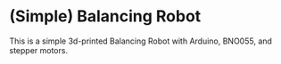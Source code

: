 # (Simple) Balancing Robot
This is a simple 3d-printed Balancing Robot with Arduino, BNO055, and stepper motors.
